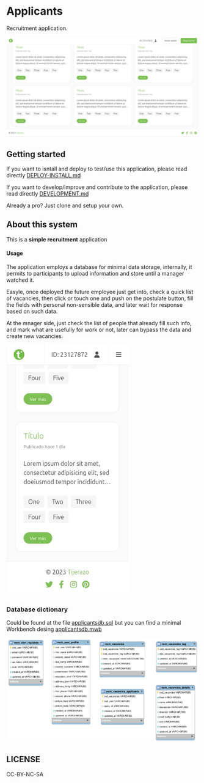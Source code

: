 # Applicants

Recruitment application.

![](applicantsview.png)

## Getting started

If you want to isntall and deploy to test/use this application, please read directly [DEPLOY-INSTALL.md](DEPLOY-INSTALL.md)

If you want to develop/improve and contribute to the application, please read directly [DEVELOPMENT.md](DEVELOPMENT.md)

Already a pro? Just clone and setup your own.

## About this system

This is a **simple recruitment** application

#### Usage

The application employs a database for minimal data storage, internally, it permits to participants to upload information and store until a manager watched it.

Easyle, once deployed the future employee just get into, check a quick list of vacancies, 
then click or touch one and push on the postulate button, fill the fields with personal non-sensible data, 
and later wait for response based on such data.

At the mnager side, just check the list of people that already fill such info, and mark what are 
usefully for work or not, later can bypass the data and create new vacancies.

![](applicantslist.png)

### Database dictionary

Could be found at the file [applicantsdb.sql](applicantsdb.sql)
but you can find a minimal Workbench desing [applicantsdb.mwb](applicantsdb.mwb)


![](applicantsdb.png)

## LICENSE

CC-BY-NC-SA
